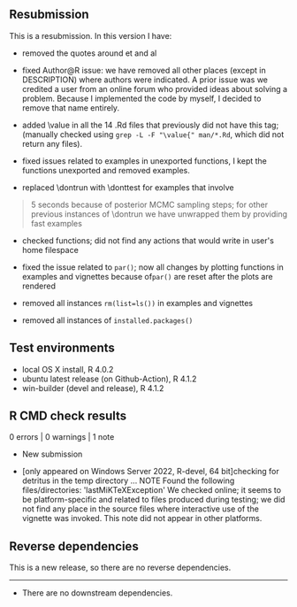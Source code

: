 ## Resubmission
This is a resubmission. In this version I have:

* removed the quotes around et and al

* fixed Author@R issue: we have removed all other places (except in DESCRIPTION) where authors were indicated. A prior issue was we credited a user from an online forum who provided ideas about solving a problem. Because I implemented the code by myself, I decided to remove that name entirely.

* added \value in all the 14 .Rd files that previously did not have this tag;
(manually checked using `grep -L -F "\value{" man/*.Rd`, which did not return any files).

* fixed issues related to examples in unexported functions, I kept the functions 
unexported and removed examples.

* replaced \dontrun with \donttest for examples that involve
>5 seconds because of posterior MCMC sampling steps; for other previous instances of \dontrun
we have unwrapped them by providing fast examples

* checked functions; did not find any actions that would write in user's home filespace

* fixed the issue related to `par()`; now all changes by plotting functions in examples
and vignettes because of`par()` are reset after the plots are rendered

* removed all instances `rm(list=ls())` in examples and vignettes

* removed all instances of `installed.packages()`


## Test environments
* local OS X install, R 4.0.2
* ubuntu latest release (on Github-Action), R 4.1.2
* win-builder (devel and release), R 4.1.2

## R CMD check results

0 errors | 0 warnings | 1 note

* New submission

* [only appeared on Windows Server 2022, R-devel, 64 bit]checking for detritus in the temp directory ... NOTE
Found the following files/directories:
  'lastMiKTeXException'
  We checked online; it seems to be platform-specific and related to files produced during testing; we did not find any place in the source files where interactive use of the vignette was invoked. This note did not appear in other platforms.

## Reverse dependencies

This is a new release, so there are no reverse dependencies.

---

* There are no downstream dependencies.
